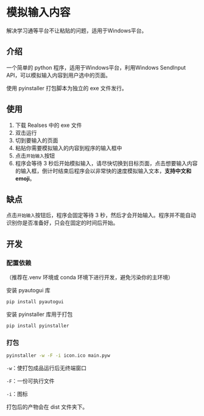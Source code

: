 # 模拟输入内容

解决学习通等平台不让粘贴的问题，适用于Windows平台。

## 介绍

一个简单的 python 程序，适用于Windows平台，利用Windows SendInput API，可以模拟输入内容到用户选中的页面。

使用 pyinstaller 打包脚本为独立的 exe 文件发行。

## 使用

1. 下载 Realses 中的 exe 文件
2. 双击运行
3. 切到要输入的页面
4. 粘贴你需要模拟输入的内容到程序的输入框中
5. 点击`开始输入`按钮
6. 程序会等待 3 秒后开始模拟输入，请尽快切换到目标页面，点击想要输入内容的输入框，倒计时结束后程序会以非常快的速度模拟输入文本，**支持中文和emoji**。

## 缺点

点击`开始输入`按钮后，程序会固定等待 3 秒，然后才会开始输入。程序并不能自动识别你是否准备好，只会在固定的时间后开始。

## 开发

### 配置依赖

（推荐在.venv 环境或 conda 环境下进行开发，避免污染你的主环境）

安装 pyautogui 库

```sh
pip install pyautogui
```

安装 pyinstaller 库用于打包

```sh
pip install pyinstaller
```

### 打包

```sh
pyinstaller -w -F -i icon.ico main.pyw
```

`-w`：使打包成品运行后无终端窗口

`-F`：一份可执行文件

`-i`：图标

打包后的产物会在 dist 文件夹下。
